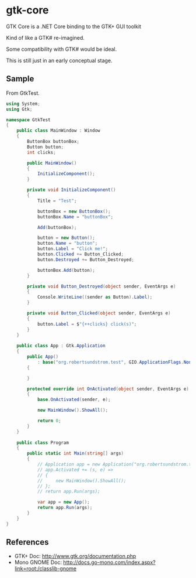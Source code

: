 # gtk-core
GTK Core is a .NET Core binding to the GTK+ GUI toolkit

Kind of like a GTK# re-imagined.

Some compatibility with GTK# would be ideal.

This is still just in an early conceptual stage.

## Sample

From GtkTest.

```csharp
using System;
using Gtk;

namespace GtkTest
{
    public class MainWindow : Window
    {
        ButtonBox buttonBox;
        Button button;
        int clicks;

        public MainWindow()
        {
            InitializeComponent();
        }

        private void InitializeComponent()
        {
            Title = "Test";

            buttonBox = new ButtonBox();
            buttonBox.Name = "buttonBox";

            Add(buttonBox);

            button = new Button();
            button.Name = "button";
            button.Label = "Click me!";
            button.Clicked += Button_Clicked;
            button.Destroyed += Button_Destroyed;

            buttonBox.Add(button);
        }

        private void Button_Destroyed(object sender, EventArgs e)
        {
            Console.WriteLine((sender as Button).Label);
        }

        private void Button_Clicked(object sender, EventArgs e)
        {
            button.Label = $"{++clicks} click(s)";
        }
    }
    
    public class App : Gtk.Application
    {
        public App() 
            : base("org.robertsundstrom.test", GIO.ApplicationFlags.None)
        {

        }

        protected override int OnActivated(object sender, EventArgs e)
        {
            base.OnActivated(sender, e);

            new MainWindow().ShowAll();

            return 0;
        }
    }
    
    public class Program
    {
        public static int Main(string[] args)
        {
            // Application app = new Application("org.robertsundstrom.test", GIO.ApplicationFlags.None);
            // app.Activated += (s, e) =>
            // {
            //     new MainWindow().ShowAll();
            // };
            // return app.Run(args);

            var app = new App();
            return app.Run(args);
        }
    }
}
```

## References

* GTK+ Doc: http://www.gtk.org/documentation.php
* Mono GNOME Doc: http://docs.go-mono.com/index.aspx?link=root:/classlib-gnome
